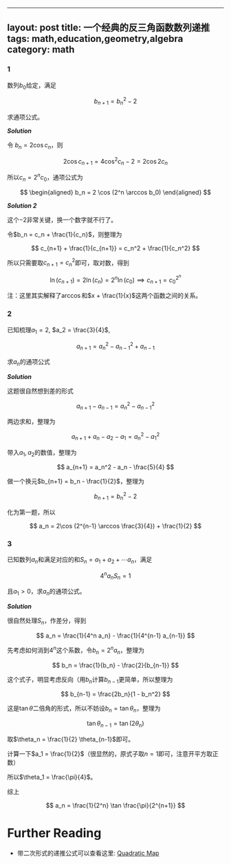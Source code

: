 ---
layout: post
title: 一个经典的反三角函数数列递推
tags: math,education,geometry,algebra
category: math
---- 

### 1

数列$b_0$给定，满足

$$
    b_{n+1} = b_n^2 - 2
$$

求通项公式。

***Solution***

令 $b_n = 2 \cos c_n$，则

$$
    2\cos c_{n+1} =
        4 \cos^2 c_n - 2
        = 2 \cos 2c_n
$$

所以$c_n = 2^n c_0$，通项公式为

$$
\begin{aligned}
    b_n = 2 \cos (2^n \arccos b_0)
\end{aligned}
$$

***Solution 2***

这个$-2$非常关键，换一个数字就不行了。

令$b_n = c_n + \frac{1}{c_n}$，则整理为

$$
    c_{n+1} + \frac{1}{c_{n+1}} = c_n^2 + \frac{1}{c_n^2}
$$

所以只需要取$c_{n+1} = c_n^2$即可，取对数，得到

$$
    \ln (c_{n+1}) = 2 \ln (c_n) = 2^n \ln (c_0)
    \implies c_{n+1} = c_0^{2^n}
$$

注：这里其实解释了$\arccos$和$x + \frac{1}{x}$这两个函数之间的关系。

### 2

已知梳理$a_1 = 2$, $a_2 = \frac{3}{4}$,

$$
    a_{n+1} = a_n^2 - a_{n-1}^2 + a_{n-1}
$$

求$a_n$的通项公式

***Solution***

这题很自然想到差的形式

$$
    a_{n+1} - a_{n-1} = a_n^2 - a_{n-1}^2
$$

两边求和，整理为

$$
    a_{n+1} + a_{n} - a_2 - a_1
    = a_{n}^2 - a_1^2
$$

带入$a_1,a_2$的数值，整理为

$$
    a_{n+1} = a_n^2 - a_n - \frac{5}{4}
$$

做一个换元$b_{n+1} = b_n - \frac{1}{2}$，整理为

$$
    b_{n+1} = b_n^2 - 2
$$

化为第一题，所以

$$
    a_n = 2\cos (2^{n-1} \arccos \frac{3}{4}) + \frac{1}{2}
$$

### 3

已知数列$a_n$和满足对应的和$S_n = a_1 + a_2 + \cdots a_n$，满足

$$
    4^n a_n S_n = 1
$$

且$a_1 > 0$，求$a_n$的通项公式。

***Solution***

很自然处理$S_n$，作差分，得到

$$
    a_n = \frac{1}{4^n a_n} - \frac{1}{4^{n-1} a_{n-1}}
$$

先考虑如何消到$4^n$这个系数，令$b_n = 2^n a_n$，整理为

$$
    b_n = \frac{1}{b_n} - \frac{2}{b_{n-1}}
$$

这个式子，明显考虑反向（用$b_{n}$计算$b_{n-1}$更简单，所以整理为

$$
    b_{n-1} = \frac{2b_n}{1 - b_n^2}
$$

这是$\tan \theta$二倍角的形式，所以不妨设$b_{n} = \tan \theta_n$，整理为

$$
\tan \theta_{n-1} = \tan (2\theta_{n})
$$

取$\theta_n = \frac{1}{2} \theta_{n-1}$即可。

计算一下$a_1 = \frac{1}{2}$（很显然的，原式子取$n = 1$即可，注意开平方取正数）

所以$\theta_1 = \frac{\pi}{4}$。

综上

$$
    a_n = \frac{1}{2^n} \tan \frac{\pi}{2^{n+1}}
$$

# Further Reading

- 带二次形式的递推公式可以查看这里: [Quadratic Map](https://mathworld.wolfram.com/QuadraticMap.html)